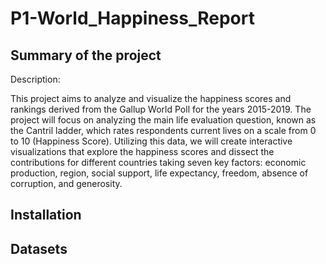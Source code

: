 # P1-World_Happiness_Report
## Summary of the project

Description:

This project aims to analyze and visualize the happiness scores and rankings derived from the Gallup World Poll for the years 2015-2019. The project will focus on analyzing the main life evaluation question, known as the Cantril ladder, which rates respondents current lives on a scale from 0 to 10 (Happiness Score). Utilizing this data, we will create interactive visualizations that explore the happiness scores and dissect the contributions  for different countries taking seven key factors: economic production, region, social support, life expectancy, freedom, absence of corruption, and generosity.


## Installation


## Datasets
